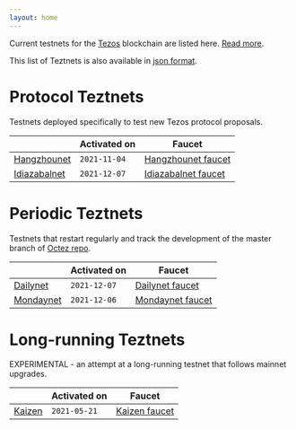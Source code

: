 ```yaml
---
layout: home
---
```


Current testnets for the [Tezos](https://tezos.com) blockchain are listed here. [Read more](about/).

This list of Teztnets is also available in [json format](https://teztnets.xyz/teztnets.json).

# Protocol Teztnets

Testnets deployed specifically to test new Tezos protocol proposals.

| | Activated on | Faucet |
|-------|---------------------|--|
| [Hangzhounet](/hangzhounet-about) | `2021-11-04` | [Hangzhounet faucet](https://teztnets.xyz/hangzhounet-faucet) |
| [Idiazabalnet](/idiazabalnet-about) | `2021-12-07` | [Idiazabalnet faucet](https://teztnets.xyz/idiazabalnet-faucet) |



# Periodic Teztnets

Testnets that restart regularly and track the development of the master branch of [Octez repo](https://gitlab.com/tezos/tezos/).

| | Activated on | Faucet |
|-------|---------------------|--|
| [Dailynet](/dailynet-2021-12-07-about) | `2021-12-07` | [Dailynet faucet](https://teztnets.xyz/dailynet-2021-12-07-faucet) |
| [Mondaynet](/mondaynet-2021-12-06-about) | `2021-12-06` | [Mondaynet faucet](https://teztnets.xyz/mondaynet-2021-12-06-faucet) |



# Long-running Teztnets

EXPERIMENTAL - an attempt at a long-running testnet that follows mainnet upgrades.

| | Activated on | Faucet |
|-------|---------------------|--|
| [Kaizen](/kaizen-about) | `2021-05-21` | [Kaizen faucet](https://faucet.tzalpha.net) |




